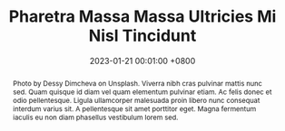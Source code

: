---
title:          "Pharetra Massa Massa Ultricies Mi Nisl Tincidunt"
date:           2023-01-21 00:01:00 +0800
selected:       false
pub:            "International Conference on Learning Representations (ICLR)"
pub_date:       "2023"
abstract: >-
  Photo by Dessy Dimcheva on Unsplash. Viverra nibh cras pulvinar mattis nunc sed. Quam quisque id diam vel quam elementum pulvinar etiam. Ac felis donec et odio pellentesque. Ligula ullamcorper malesuada proin libero nunc consequat interdum varius sit. A pellentesque sit amet porttitor eget. Magna fermentum iaculis eu non diam phasellus vestibulum lorem sed.

cover:          assets/images/covers/cover2.jpg
authors:
  - Charles Green (MIT)
  - Your Name
  - John Doe
  - Robert White
  - James Wang
links:
  Paper: https://www.biorxiv.org
  Code: https://github.com
  Unsplash: https://unsplash.com/photos/orange-fruit-on-white-table-cloth-ISX_imp8t1o
---